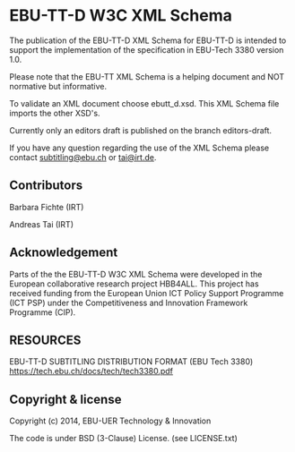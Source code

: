 # EBU-TT-D W3C XML Schema

The publication of the EBU-TT-D XML Schema for EBU-TT-D is intended to support the implementation of the specification  in EBU-Tech 3380 version 1.0.

Please note that the EBU-TT XML Schema is a helping document and NOT normative but informative.

To validate an XML document choose ebutt_d.xsd. This XML Schema file imports the other XSD's.

Currently only an editors draft is published on the branch editors-draft.

If you have any question regarding the use of the XML Schema please contact subtitling@ebu.ch or tai@irt.de.

## Contributors
Barbara Fichte (IRT)

Andreas Tai (IRT)

## Acknowledgement
Parts of the the EBU-TT-D W3C XML Schema were developed in the European collaborative research project HBB4ALL. This project has received funding from the European Union ICT Policy Support Programme (ICT PSP) under the Competitiveness and Innovation Framework Programme (CIP).

## RESOURCES     
EBU-TT-D SUBTITLING DISTRIBUTION FORMAT (EBU Tech 3380) https://tech.ebu.ch/docs/tech/tech3380.pdf

## Copyright & license

Copyright (c) 2014, EBU-UER Technology & Innovation

The code is under BSD (3-Clause) License. (see LICENSE.txt)
